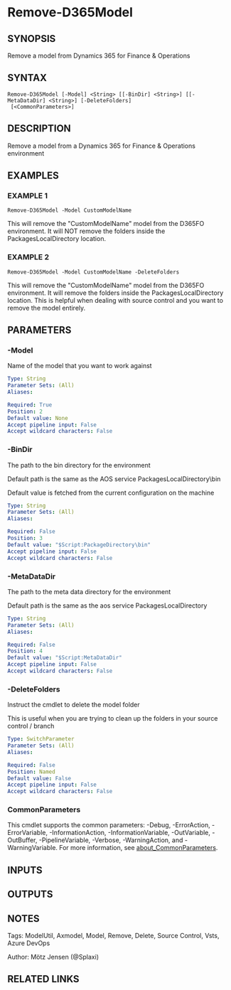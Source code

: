 ﻿---
external help file: d365fo.tools-help.xml
Module Name: d365fo.tools
online version:
schema: 2.0.0
---

# Remove-D365Model

## SYNOPSIS
Remove a model from Dynamics 365 for Finance & Operations

## SYNTAX

```
Remove-D365Model [-Model] <String> [[-BinDir] <String>] [[-MetaDataDir] <String>] [-DeleteFolders]
 [<CommonParameters>]
```

## DESCRIPTION
Remove a model from a Dynamics 365 for Finance & Operations environment

## EXAMPLES

### EXAMPLE 1
```
Remove-D365Model -Model CustomModelName
```

This will remove the "CustomModelName" model from the D365FO environment.
It will NOT remove the folders inside the PackagesLocalDirectory location.

### EXAMPLE 2
```
Remove-D365Model -Model CustomModelName -DeleteFolders
```

This will remove the "CustomModelName" model from the D365FO environment.
It will remove the folders inside the PackagesLocalDirectory location.
This is helpful when dealing with source control and you want to remove the model entirely.

## PARAMETERS

### -Model
Name of the model that you want to work against

```yaml
Type: String
Parameter Sets: (All)
Aliases:

Required: True
Position: 2
Default value: None
Accept pipeline input: False
Accept wildcard characters: False
```

### -BinDir
The path to the bin directory for the environment

Default path is the same as the AOS service PackagesLocalDirectory\bin

Default value is fetched from the current configuration on the machine

```yaml
Type: String
Parameter Sets: (All)
Aliases:

Required: False
Position: 3
Default value: "$Script:PackageDirectory\bin"
Accept pipeline input: False
Accept wildcard characters: False
```

### -MetaDataDir
The path to the meta data directory for the environment

Default path is the same as the aos service PackagesLocalDirectory

```yaml
Type: String
Parameter Sets: (All)
Aliases:

Required: False
Position: 4
Default value: "$Script:MetaDataDir"
Accept pipeline input: False
Accept wildcard characters: False
```

### -DeleteFolders
Instruct the cmdlet to delete the model folder

This is useful when you are trying to clean up the folders in your source control / branch

```yaml
Type: SwitchParameter
Parameter Sets: (All)
Aliases:

Required: False
Position: Named
Default value: False
Accept pipeline input: False
Accept wildcard characters: False
```

### CommonParameters
This cmdlet supports the common parameters: -Debug, -ErrorAction, -ErrorVariable, -InformationAction, -InformationVariable, -OutVariable, -OutBuffer, -PipelineVariable, -Verbose, -WarningAction, and -WarningVariable. For more information, see [about_CommonParameters](http://go.microsoft.com/fwlink/?LinkID=113216).

## INPUTS

## OUTPUTS

## NOTES
Tags: ModelUtil, Axmodel, Model, Remove, Delete, Source Control, Vsts, Azure DevOps

Author: Mötz Jensen (@Splaxi)

## RELATED LINKS
